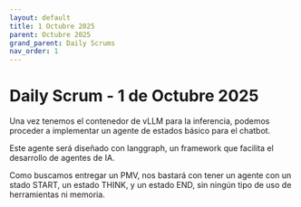 ```yaml
---
layout: default
title: 1 Octubre 2025
parent: Octubre 2025
grand_parent: Daily Scrums
nav_order: 1
---
```


# Daily Scrum - 1 de Octubre 2025

Una vez tenemos el contenedor de vLLM para la inferencia, podemos proceder a implementar un agente de estados básico para el chatbot.

Este agente será diseñado con langgraph, un framework que facilita el desarrollo de agentes de IA.

Como buscamos entregar un PMV, nos bastará con tener un agente con un stado START, un estado THINK, y un estado END, sin ningún tipo de uso de herramientas ni memoria.